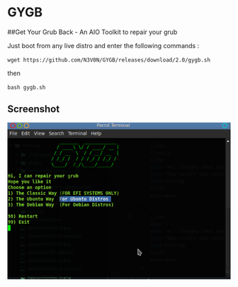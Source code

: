 # GYGB
##Get Your Grub Back - An AIO Toolkit to repair your grub

Just boot from any live distro and enter the following commands :

`wget https://github.com/N3V0N/GYGB/releases/download/2.0/gygb.sh`

then 

`bash gygb.sh`


## Screenshot
![Screenshot](https://raw.githubusercontent.com/navanchauhan/GYGB/master/Docs/SS.png)
